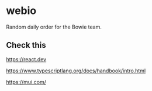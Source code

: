 # webio

Random daily order for the Bowie team.

## Check this

https://react.dev

https://www.typescriptlang.org/docs/handbook/intro.html

https://mui.com/